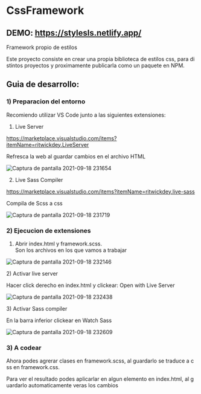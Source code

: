 # CssFramework

  

## DEMO: https://stylesls.netlify.app/

  

Framework propio de estilos

  

Este proyecto consiste en crear una propia biblioteca de estilos css, para distintos proyectos y proximamente publicarla como un paquete en NPM.

  

## Guia de desarrollo:

  

### 1) Preparacion del entorno

  

Recomiendo utilizar VS Code junto a las siguientes extensiones:

  

1) Live Server

https://marketplace.visualstudio.com/items?itemName=ritwickdey.LiveServer

Refresca la web al guardar cambios en el archivo HTML

![Captura de pantalla 2021-09-18 231654](https://user-images.githubusercontent.com/44885834/133913254-66d37f4d-0635-48bb-b06c-b7444b1c4a10.jpg)

  

2) Live Sass Compiler

 https://marketplace.visualstudio.com/items?itemName=ritwickdey.live-sass

 Compila de Scss a css

![Captura de pantalla 2021-09-18 231719](https://user-images.githubusercontent.com/44885834/133913261-7e3277df-53d7-42c3-b881-b39120002066.jpg)

  
  
  

### 2) Ejecucion de extensiones

 
1) Abrir index.html y framework.scss.
Son los archivos en los que vamos a trabajar

![Captura de pantalla 2021-09-18 232146](https://user-images.githubusercontent.com/44885834/133913315-e5ed2057-b259-4413-af5a-e0485b93c373.jpg)

 
2) Activar live server

Hacer click derecho en index.html y clickear: Open with Live Server

![Captura de pantalla 2021-09-18 232438](https://user-images.githubusercontent.com/44885834/133913366-9f822c98-0681-46e4-af56-581b86934caa.jpg)

  
  
3) Activar Sass compiler

En la barra inferior clickear en Watch Sass

![Captura de pantalla 2021-09-18 232609](https://user-images.githubusercontent.com/44885834/133913397-0b2c5fc7-8878-4a57-8d73-f076ac70b073.jpg)

  
  

### 3) A codear

Ahora podes agrerar clases en framework.scss, al guardarlo se traduce a css en framework.css.

Para ver el resultado podes aplicarlar en algun elemento en index.html, al guardarlo automaticamente veras los cambios
